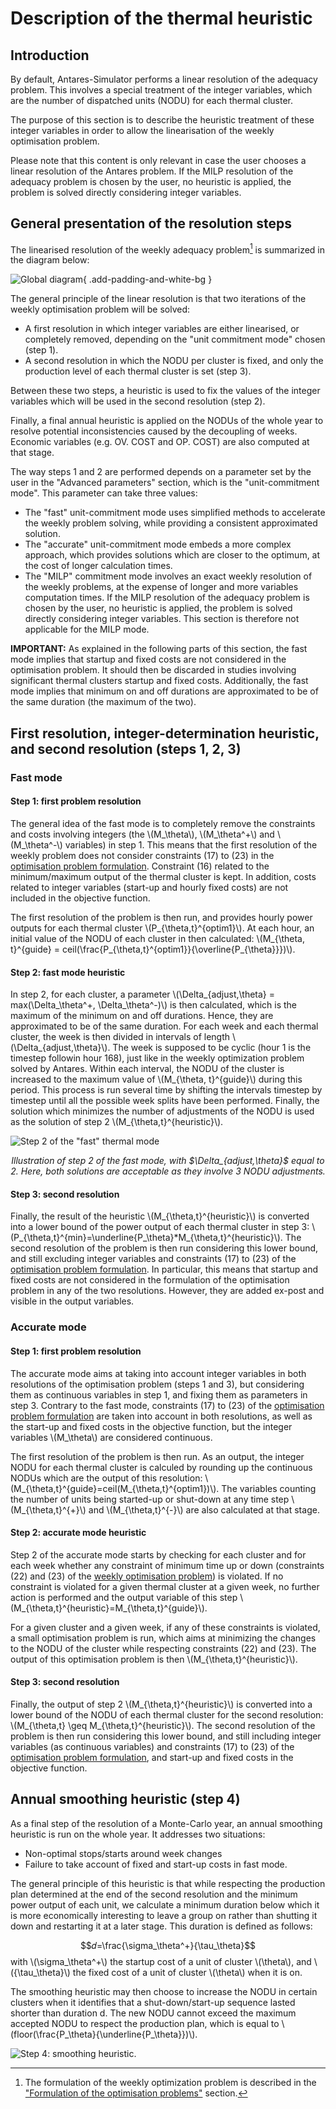 # Description of the thermal heuristic

## Introduction

By default, Antares-Simulator performs a linear resolution of the adequacy problem. This involves a special treatment of the integer variables, which are the number of dispatched units (NODU) for each thermal cluster.

The purpose of this section is to describe the heuristic treatment of these integer variables in order to allow the linearisation of the weekly optimisation problem.

Please note that this content is only relevant in case the user chooses a linear resolution of the Antares problem. If the MILP resolution of the adequacy problem is chosen by the user, no heuristic is applied, the problem is solved directly considering integer variables. 

## General presentation of the resolution steps

The linearised resolution of the weekly adequacy problem[^1] is summarized in the diagram below:

![Global diagram](img/global_diagram.png){ .add-padding-and-white-bg }

The general principle of the linear resolution is that two iterations of the weekly optimisation problem will be solved:
- A first resolution in which integer variables are either linearised, or completely removed, depending on the "unit commitment mode" chosen (step 1).
- A second resolution in which the NODU per cluster is fixed, and only the production level of each thermal cluster is set (step 3).

Between these two steps, a heuristic is used to fix the values of the integer variables which will be used in the second resolution (step 2).

Finally, a final annual heuristic is applied on the NODUs of the whole year to resolve potential inconsistencies caused by the decoupling of weeks. Economic variables (e.g. OV. COST and OP. COST) are also computed at that stage.

The way steps 1 and 2 are performed depends on a parameter set by the user in the "Advanced parameters" section, which is the "unit-commitment mode". This parameter can take three values:

- The "fast" unit-commitment mode uses simplified methods to accelerate the weekly problem solving, while providing a consistent approximated solution.
- The "accurate" unit-commitment mode embeds a more complex approach, which provides solutions which are closer to the optimum, at the cost of longer calculation times.
- The "MILP" commitment mode involves an exact weekly resolution of the weekly problems, at the expense of longer and more variables computation times. If the MILP resolution of the adequacy problem is chosen by the user, no heuristic is applied, the problem is solved directly considering integer variables. This section is therefore not applicable for the MILP mode.

**IMPORTANT:** As explained in the following parts of this section, the fast mode implies that startup and fixed costs are not considered in the optimisation problem. It should then be discarded in studies involving significant thermal clusters startup and fixed costs. Additionally, the fast mode implies that minimum on and off durations are approximated to be of the same duration (the maximum of the two).


## First resolution, integer-determination heuristic, and second resolution (steps 1, 2, 3)

### Fast mode
#### Step 1: first problem resolution
The general idea of the fast mode is to completely remove the constraints and costs involving integers (the \\(M_\theta\\), \\(M_\theta^+\\) and \\(M_\theta^-\\) variables) in step 1. This means that the first resolution of the weekly problem does not consider constraints (17) to (23) in the [optimisation problem formulation](01-modeling.md). Constraint (16) related to the minimum/maximum output of the thermal cluster is kept. In addition, costs related to integer variables (start-up and hourly fixed costs) are not included in the objective function.

The first resolution of the problem is then run, and provides hourly power outputs for each thermal cluster \\(P_{\theta,t}^{optim1}\\). At each hour, an initial value of the NODU of each cluster in then calculated: \\(M_\{\theta, t}^{guide} = ceil(\frac{P_{\theta,t}^{optim1}}{\overline{P_{\theta}}})\\).

#### Step 2: fast mode heuristic
In step 2, for each cluster, a parameter \\(\Delta_{adjust,\theta} = max(\Delta_\theta^+, \Delta_\theta^-)\\) is then calculated, which is the maximum of the minimum on and off durations. Hence, they are approximated to be of the same duration. For each week and each thermal cluster, the week is then divided in intervals of length \\(\Delta_{adjust,\theta}\\). The week is supposed to be cyclic (hour 1 is the timestep followin hour 168), just like in the weekly optimization problem solved by Antares. Within each interval, the NODU of the cluster is increased to the maximum value of \\(M_\{\theta, t}^{guide}\\) during this period. This process is run several time by shifting the intervals timestep by timestep until all the possible week splits have been performed. Finally, the solution which minimizes the number of adjustments of the NODU is used as the solution of step 2 \\(M_{\theta,t}^{heuristic}\\).

![Step 2 of the "fast" thermal mode](img/thermal_heuristic_fast_step_2.png)
<p style="text-align: center;"><em>Illustration of step 2 of the fast mode, with $\Delta_{adjust,\theta}$ equal to 2. Here, both solutions are acceptable as they involve 3 NODU adjustments.</em></p>

#### Step 3: second resolution
Finally, the result of the heuristic \\(M_{\theta,t}^{heuristic}\\) is converted into a lower bound of the power output of each thermal cluster in step 3: \\(P_{\theta,t}^{min}=\underline{P_\theta}*M_{\theta,t}^{heuristic}\\). The second resolution of the problem is then run considering this lower bound, and still excluding integer variables and constraints (17) to (23) of the [optimisation problem formulation](01-modeling.md). In particular, this means that startup and fixed costs are not considered in the formulation of the optimisation problem in any of the two resolutions. However, they are added ex-post and visible in the output variables.

### Accurate mode

#### Step 1: first problem resolution
The accurate mode aims at taking into account integer variables in both resolutions of the optimisation problem (steps 1 and 3), but considering them as continuous variables in step 1, and fixing them as parameters in step 3. Contrary to the fast mode, constraints (17) to (23) of the [optimisation problem formulation](01-modeling.md) are taken into account in both resolutions, as well as the start-up and fixed costs in the objective function, but the integer variables \\(M_\theta\\) are considered continuous.

The first resolution of the problem is then run. As an output, the integer NODU for each thermal cluster is calculed by rounding up the continuous NODUs which are the output of this resolution: \\(M_{\theta,t}^{guide}=ceil(M_{\theta,t}^{optim1})\\). The variables counting the number of units being started-up or shut-down at any time step \\(M_{\theta,t}^{+}\\) and \\(M_{\theta,t}^{-}\\) are also calculated at that stage.

#### Step 2: accurate mode heuristic
Step 2 of the accurate mode starts by checking for each cluster and for each week whether any constraint of minimum time up or down (constraints (22) and (23) of the [weekly optimisation problem](01-modeling.md)) is violated. If no constraint is violated for a given thermal cluster at a given week, no further action is performed and the output variable of this step \\(M_{\theta,t}^{heuristic}=M_{\theta,t}^{guide}\\).

For a given cluster and a given week, if any of these constraints is violated, a small optimisation problem is run, which aims at minimizing the changes to the NODU of the cluster while respecting constraints (22) and (23). The output of this optimisation problem is then \\(M_{\theta,t}^{heuristic}\\).

#### Step 3: second resolution
Finally, the output of step 2 \\(M_{\theta,t}^{heuristic}\\) is converted into a lower bound of the NODU of each thermal cluster for the second resolution: \\(M_{\theta,t} \geq M_{\theta,t}^{heuristic}\\). The second resolution of the problem is then run considering this lower bound, and still including integer variables (as continuous variables) and constraints (17) to (23) of the [optimisation problem formulation](01-modeling.md), and start-up and fixed costs in the objective function.

## Annual smoothing heuristic (step 4)

As a final step of the resolution of a Monte-Carlo year, an annual smoothing heuristic is run on the whole year. It addresses two situations:
- Non-optimal stops/starts around week changes
- Failure to take account of fixed and start-up costs in fast mode.

The general principle of this heuristic is that while respecting the production plan determined at the end of the second resolution and the minimum power output of each unit, we calculate a minimum duration below which it is more economically interesting to leave a group on rather than shutting it down and restarting it at a later stage. This duration is defined as follows:

$$𝑑=\frac{\sigma_\theta^+}{\tau_\theta}$$
with \\(\sigma_\theta^+\\) the startup cost of a unit of cluster \\(\theta\\), and \\({\tau_\theta}\\) the fixed cost of a unit of cluster \\(\theta\\) when it is on. 


The smoothing heuristic may then choose to increase the NODU in certain clusters when it identifies that a shut-down/start-up sequence lasted shorter than duration d. The new NODU cannot exceed the maximum accepted NODU to respect the production plan, which is equal to \\(floor(\frac{P_\theta}{\underline{P_\theta}})\\).

![Step 4: smoothing heuristic](img/thermal_smoothing_heuristic.png).


[^1]: The formulation of the weekly optimization problem is described in the ["Formulation of the optimisation problems"](01-modeling.md) section.